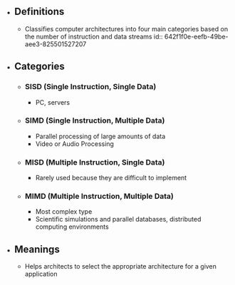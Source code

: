 - ## Definitions
	- Classifies computer architectures into four main categories based on the number of instruction and data streams
	  id:: 642f1f0e-eefb-49be-aee3-825501527207
- ## Categories
	- ### SISD (Single Instruction, Single Data)
		- PC, servers
	- ### SIMD (Single Instruction, Multiple Data)
		- Parallel processing of large amounts of data
		- Video or Audio Processing
	- ### MISD (Multiple Instruction, Single Data)
		- Rarely used because they are difficult to implement
	- ### MIMD (Multiple Instruction, Multiple Data)
		- Most complex type
		- Scientific simulations and parallel databases, distributed computing environments
- ## Meanings
	- Helps architects to select the appropriate architecture for a given application
